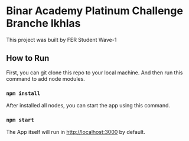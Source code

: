 # Binar Academy Platinum Challenge Branche Ikhlas

This project was built by FER Student Wave-1

## How to Run

First, you can git clone this repo to your local machine. And then run this command to add node modules.

### `npm install`

After installed all nodes, you can start the app using this command.

### `npm start`

The App itself will run in [http://localhost:3000](http://localhost:3000) by default.